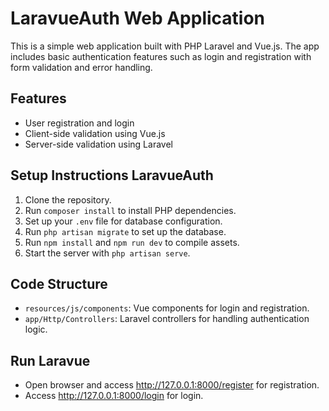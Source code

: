 # LaravueAuth Web Application
This is a simple web application built with PHP Laravel and Vue.js. The app includes basic authentication features such as login and registration with form validation and error handling.

## Features
- User registration and login
- Client-side validation using Vue.js
- Server-side validation using Laravel

## Setup Instructions LaravueAuth
1. Clone the repository.
2. Run `composer install` to install PHP dependencies.
3. Set up your `.env` file for database configuration.
4. Run `php artisan migrate` to set up the database.
5. Run `npm install` and `npm run dev` to compile assets.
6. Start the server with `php artisan serve`.

## Code Structure
- `resources/js/components`: Vue components for login and registration.
- `app/Http/Controllers`: Laravel controllers for handling authentication logic.

## Run Laravue
- Open browser and access http://127.0.0.1:8000/register for registration.
- Access http://127.0.0.1:8000/login for login.
